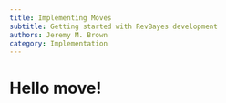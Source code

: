 ```yaml
---
title: Implementing Moves
subtitle: Getting started with RevBayes development
authors: Jeremy M. Brown
category: Implementation
---
```


Hello move!
==============
